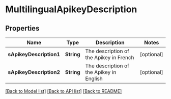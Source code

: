 # MultilingualApikeyDescription

## Properties
Name | Type | Description | Notes
------------ | ------------- | ------------- | -------------
**sApikeyDescription1** | **String** | The description of the Apikey in French | [optional] 
**sApikeyDescription2** | **String** | The description of the Apikey in English | [optional] 

[[Back to Model list]](../README.md#documentation-for-models) [[Back to API list]](../README.md#documentation-for-api-endpoints) [[Back to README]](../README.md)


